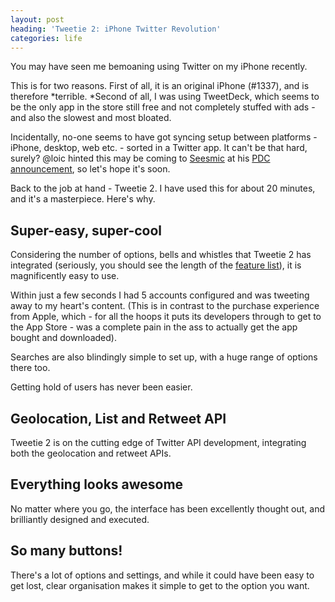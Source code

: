 ```yaml
---
layout: post
heading: 'Tweetie 2: iPhone Twitter Revolution'
categories: life
---
```


You may have seen me bemoaning using Twitter on my iPhone recently.

This is for two reasons. First of all, it is an original iPhone (#1337), and is therefore *terrible. *Second of all, I was using TweetDeck, which seems to be the only app in the store still free and not completely stuffed with ads - and also the slowest and most bloated.

Incidentally, no-one seems to have got syncing setup between platforms - iPhone, desktop, web etc. - sorted in a Twitter app. It can't be that hard, surely? @loic hinted this may be coming to [Seesmic](http://seesmic.com) at his [PDC announcement](http://web.archive.org/web/20130515114151/http://loiclemeur.com/english/2009/11/seesmic-for-windows-preview-launching-today.html), so let's hope it's soon.

Back to the job at hand - Tweetie 2. I have used this for about 20 minutes, and it's a masterpiece. Here's why.

## Super-easy, super-cool

Considering the number of options, bells and whistles that Tweetie 2 has integrated (seriously, you should see the length of the [feature list](http://web.archive.org/web/20101121160407/http://www.atebits.com/tweetie-iphone/)), it is magnificently easy to use.

Within just a few seconds I had 5 accounts configured and was tweeting away to my heart's content. (This is in contrast to the purchase experience from Apple, which - for all the hoops it puts its developers through to get to the App Store - was a complete pain in the ass to actually get the app bought and downloaded).

<!-- Replace missing image from http://media.chris-alexander.co.uk/wp-content/uploads/2009/11/IMG_0011-200x300.PNG -->

<!-- Replace missing image from http://media.chris-alexander.co.uk/wp-content/uploads/2009/11/IMG_0012-200x300.PNG -->

<!-- Replace missing image from http://media.chris-alexander.co.uk/wp-content/uploads/2009/11/IMG_0013-200x300.PNG -->

Searches are also blindingly simple to set up, with a huge range of options there too.

<!-- Replace missing image from http://media.chris-alexander.co.uk/wp-content/uploads/2009/11/IMG_0015-200x300.PNG -->

Getting hold of users has never been easier.

<!-- Replace missing image from http://media.chris-alexander.co.uk/wp-content/uploads/2009/11/IMG_0014-200x300.PNG -->

## Geolocation, List and Retweet API

Tweetie 2 is on the cutting edge of Twitter API development, integrating both the geolocation and retweet APIs.

<!-- Replace missing image from http://media.chris-alexander.co.uk/wp-content/uploads/2009/11/IMG_00321-200x300.PNG -->

<!-- Replace missing image from http://media.chris-alexander.co.uk/wp-content/uploads/2009/11/IMG_0017-200x300.PNG -->

<!-- Replace missing image from http://media.chris-alexander.co.uk/wp-content/uploads/2009/11/IMG_0018-200x300.PNG -->

<!-- Replace missing image from http://media.chris-alexander.co.uk/wp-content/uploads/2009/11/IMG_0021-200x300.PNG -->

<!-- Replace missing image from http://media.chris-alexander.co.uk/wp-content/uploads/2009/11/IMG_0022-200x300.PNG -->

<!-- Replace missing image from http://media.chris-alexander.co.uk/wp-content/uploads/2009/11/IMG_0024-200x300.PNG -->

## Everything looks awesome

No matter where you go, the interface has been excellently thought out, and brilliantly designed and executed.

<!-- Replace missing image from http://media.chris-alexander.co.uk/wp-content/uploads/2009/11/IMG_0019-200x300.PNG -->

<!-- Replace missing image from http://media.chris-alexander.co.uk/wp-content/uploads/2009/11/IMG_0026-200x300.PNG -->

<!-- Replace missing image from http://media.chris-alexander.co.uk/wp-content/uploads/2009/11/IMG_0025-200x300.PNG -->

<!-- Replace missing image from http://media.chris-alexander.co.uk/wp-content/uploads/2009/11/IMG_0027-200x300.PNG -->

<!-- Replace missing image from http://media.chris-alexander.co.uk/wp-content/uploads/2009/11/IMG_0029-200x300.PNG -->

<!-- Replace missing image from http://media.chris-alexander.co.uk/wp-content/uploads/2009/11/IMG_0030-200x300.PNG -->

<!-- Replace missing image from http://media.chris-alexander.co.uk/wp-content/uploads/2009/11/IMG_0031-200x300.PNG -->

## So many buttons!

There's a lot of options and settings, and while it could have been easy to get lost, clear organisation makes it simple to get to the option you want.

<!-- Replace missing image from http://media.chris-alexander.co.uk/wp-content/uploads/2009/11/IMG_0020-200x300.PNG -->

<!-- Replace missing image from http://media.chris-alexander.co.uk/wp-content/uploads/2009/11/IMG_0028-200x300.PNG -->
